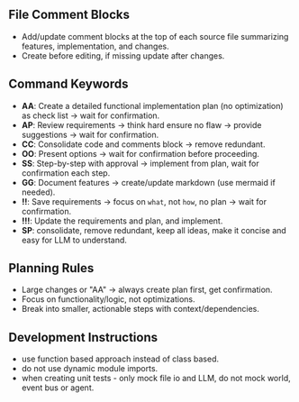 ## File Comment Blocks
- Add/update comment blocks at the top of each source file summarizing features, implementation, and changes.
- Create before editing, if missing update after changes.

## Command Keywords
- **AA**: Create a detailed functional implementation plan (no optimization) as check list → wait for confirmation.
- **AP**: Review requirements → think hard ensure no flaw → provide suggestions → wait for confirmation.
- **CC**: Consolidate code and comments block → remove redundant.
- **OO**: Present options → wait for confirmation before proceeding.
- **SS**: Step-by-step with approval → implement from plan, wait for confirmation each step.
- **GG**: Document features → create/update markdown (use mermaid if needed).
- **!!**: Save requirements → focus on `what`, not `how`, no plan → wait for confirmation.
- **!!!**: Update the requirements and plan, and implement.
- **SP**: consolidate, remove redundant, keep all ideas, make it concise and easy for LLM to understand.

## Planning Rules
- Large changes or "AA" → always create plan first, get confirmation.
- Focus on functionality/logic, not optimizations.
- Break into smaller, actionable steps with context/dependencies.

## Development Instructions
- use function based approach instead of class based.
- do not use dynamic module imports.
- when creating unit tests - only mock file io and LLM, do not mock world, event bus or agent.